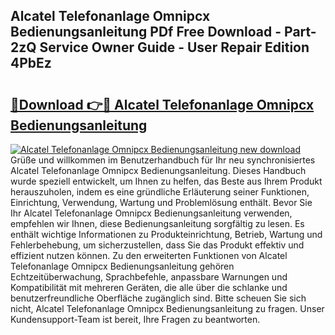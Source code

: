 ## Alcatel Telefonanlage Omnipcx Bedienungsanleitung PDf Free Download - Part-2zQ Service Owner Guide - User Repair Edition 4PbEz

# <h2><a href="http://df4839k.blite.top/?on=Alcatel+Telefonanlage+Omnipcx+Bedienungsanleitung">🔗Download 👉🔴 Alcatel Telefonanlage Omnipcx Bedienungsanleitung</a></h2>

[![Alcatel Telefonanlage Omnipcx Bedienungsanleitung new download](https://i.imgur.com/lujVjoI.png)](http://df4839k.blite.top/?on=Alcatel+Telefonanlage+Omnipcx+Bedienungsanleitung)
Grüße und willkommen im Benutzerhandbuch für Ihr neu synchronisiertes Alcatel Telefonanlage Omnipcx Bedienungsanleitung. Dieses Handbuch wurde speziell entwickelt, um Ihnen zu helfen, das Beste aus Ihrem Produkt herauszuholen, indem es eine gründliche Erläuterung seiner Funktionen, Einrichtung, Verwendung, Wartung und Problemlösung enthält. Bevor Sie Ihr Alcatel Telefonanlage Omnipcx Bedienungsanleitung verwenden, empfehlen wir Ihnen, diese Bedienungsanleitung sorgfältig zu lesen. Es enthält wichtige Informationen zu Produkteinrichtung, Betrieb, Wartung und Fehlerbehebung, um sicherzustellen, dass Sie das Produkt effektiv und effizient nutzen können. Zu den erweiterten Funktionen von Alcatel Telefonanlage Omnipcx Bedienungsanleitung gehören Echtzeitüberwachung, Sprachbefehle, anpassbare Warnungen und Kompatibilität mit mehreren Geräten, die alle über die schlanke und benutzerfreundliche Oberfläche zugänglich sind. Bitte scheuen Sie sich nicht, Alcatel Telefonanlage Omnipcx Bedienungsanleitung zu fragen. Unser Kundensupport-Team ist bereit, Ihre Fragen zu beantworten.
